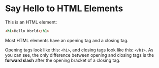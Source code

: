 # Say Hello to HTML Elements

This is an HTML element:

```html
<h1>Hello World</h1>
```

Most HTML elements have an opening tag and a closing tag.

Opening tags look like this: `<h1>`, and closing tags look like this: `</h1>`.
As you can see, the only difference between opening and closing tags is the **forward slash** after the opening bracket of a closing tag.
